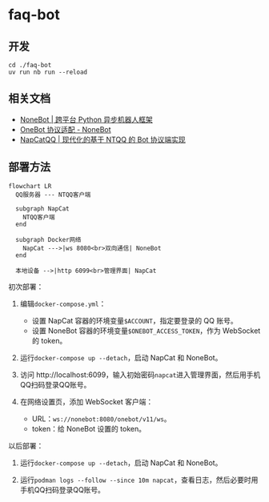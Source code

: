 # faq-bot

## 开发

```shell
cd ./faq-bot
uv run nb run --reload
```

## 相关文档

- [NoneBot | 跨平台 Python 异步机器人框架](https://nonebot.dev/)
- [OneBot 协议适配 - NoneBot](https://onebot.adapters.nonebot.dev/)
- [NapCatQQ | 现代化的基于 NTQQ 的 Bot 协议端实现](https://napneko.github.io/)

## 部署方法

```mermaid
flowchart LR
  QQ服务器 --- NTQQ客户端

  subgraph NapCat
    NTQQ客户端
  end

  subgraph Docker网络
    NapCat --->|ws 8080<br>双向通信| NoneBot
  end

  本地设备 -->|http 6099<br>管理界面| NapCat
```

初次部署：

1. 编辑`docker-compose.yml`：

   - 设置 NapCat 容器的环境变量`$ACCOUNT`，指定要登录的 QQ 账号。
   - 设置 NoneBot 容器的环境变量`$ONEBOT_ACCESS_TOKEN`，作为 WebSocket 的 token。

2. 运行`docker-compose up --detach`，启动 NapCat 和 NoneBot。

2. 访问 http://localhost:6099，输入初始密码`napcat`进入管理界面，然后用手机QQ扫码登录QQ账号。

3. 在网络设置页，添加 WebSocket 客户端：

   - URL：`ws://nonebot:8080/onebot/v11/ws`。
   - token：给 NoneBot 设置的 token。

以后部署：

1. 运行`docker-compose up --detach`，启动 NapCat 和 NoneBot。

2. 运行`podman logs --follow --since 10m napcat`，查看日志，然后必要时用手机QQ扫码登录QQ账号。
